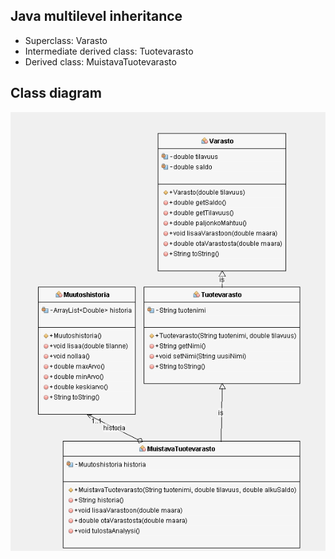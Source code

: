 ## Java multilevel inheritance

- Superclass: Varasto  
- Intermediate derived class: Tuotevarasto  
- Derived class: MuistavaTuotevarasto  

## Class diagram

![class diagram](./ClassDiagram.png "Class diagram showing inheritance")

